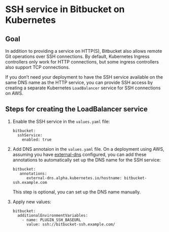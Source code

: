 # SSH service in Bitbucket on Kubernetes

## Goal
In addition to providing a service on HTTP(S), Bitbucket also allows remote Git operations over SSH connections. By default, Kubernetes Ingress controllers only work for HTTP connections, but some ingress controllers also support TCP connections.


If you don’t need your deployment to have the SSH service available on the same DNS name as the HTTP service, you can provide SSH access by creating a separate Kubernetes `LoadBalancer` service for SSH connections on AWS.

## Steps for creating the LoadBalancer service 
1. Enable the SSH service in the `values.yaml` file:
   ```
   bitbucket:
     sshService:
       enabled: true
   ```

2. Add DNS annotaion in the `values.yaml` file. On a deployment using AWS, assuming you have [external-dns](https://github.com/kubernetes-sigs/external-dns) configured, you can add these annotations to automatically set up the DNS name for the SSH service: 
   ```
   bitbucket:
      annotations:
         external-dns.alpha.kubernetes.io/hostname: bitbucket-ssh.example.com
   ```
   This step is optional, you can set up the DNS name manually.

3. Apply new values: 

   ```
   bitbucket:
     additionalEnvironmentVariables:
       - name: PLUGIN_SSH_BASEURL
         value: ssh://bitbucket-ssh.example.com/
   ```
